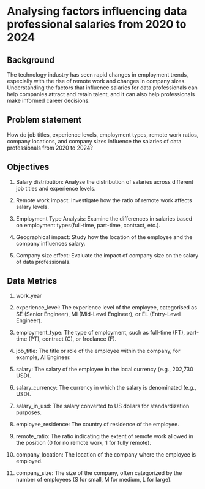 # Analysing factors influencing data professional salaries from 2020 to 2024

## Background

The technology industry has seen rapid changes in employment trends, especially with the rise of remote work and changes in company sizes. Understanding the factors that influence salaries for data professionals can help companies attract and retain talent, and it can also help professionals make informed career decisions.

## Problem statement

How do job titles, experience levels, employment types, remote work ratios, company locations, and company sizes influence the salaries of data professionals from 2020 to 2024?

## Objectives

1. Salary distribution: Analyse the distribution of salaries across different job titles and experience levels.

2. Remote work impact: Investigate how the ratio of remote work affects salary levels.

3. Employment Type Analysis: Examine the differences in salaries based on employment types(full-time, part-time, contract, etc.).

4. Geographical impact: Study how the location of the employee and the company influences salary.

5. Company size effect: Evaluate the impact of company size on the salary of data professionals.

## Data Metrics

1. work_year

2. experience_level: The experience level of the employee, categorised as SE (Senior Engineer), MI (Mid-Level Engineer), or EL (Entry-Level Engineer).

3. employment_type: The type of employment, such as full-time (FT), part-time (PT), contract (C), or freelance (F).

4. job_title: The title or role of the employee within the company, for example, AI Engineer.

5. salary: The salary of the employee in the local currency (e.g., 202,730 USD).

6. salary_currency: The currency in which the salary is denominated (e.g., USD).

7. salary_in_usd: The salary converted to US dollars for standardization purposes.

8. employee_residence: The country of residence of the employee.

9. remote_ratio: The ratio indicating the extent of remote work allowed in the position (0 for no remote work, 1 for fully remote).

10. company_location: The location of the company where the employee is employed.

11. company_size: The size of the company, often categorized by the number of employees (S for small, M for medium, L for large).
